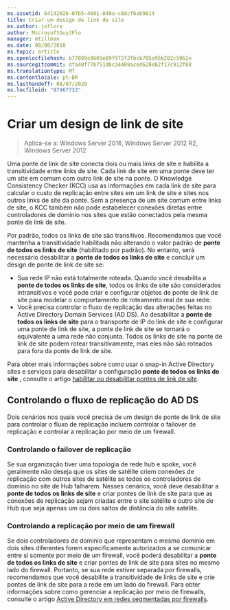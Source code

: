 ```yaml
---
ms.assetid: 64142026-07b5-4601-840a-c8dcf6ab9814
title: Criar um design de link de site
ms.author: joflore
author: MicrosoftGuyJFlo
manager: mtillman
ms.date: 08/08/2018
ms.topic: article
ms.openlocfilehash: b77899c0603e89f972f2fbcb705a95b202c5062e
ms.sourcegitcommit: dfa48f77b751dbc34409aced628eb2f17c912f08
ms.translationtype: MT
ms.contentlocale: pt-BR
ms.lasthandoff: 08/07/2020
ms.locfileid: "87967733"
---
```

# <a name="creating-a-site-link-bridge-design"></a>Criar um design de link de site

> Aplica-se a: Windows Server 2016, Windows Server 2012 R2, Windows Server 2012

Uma ponte de link de site conecta dois ou mais links de site e habilita a transitividade entre links de site. Cada link de site em uma ponte deve ter um site em comum com outro link de site na ponte. O Knowledge Consistency Checker (KCC) usa as informações em cada link de site para calcular o custo de replicação entre sites em um link de site e sites nos outros links de site da ponte. Sem a presença de um site comum entre links de site, o KCC também não pode estabelecer conexões diretas entre controladores de domínio nos sites que estão conectados pela mesma ponte de link de site.

Por padrão, todos os links de site são transitivos. Recomendamos que você mantenha a transitividade habilitada não alterando o valor padrão de **ponte de todos os links de site** (habilitado por padrão). No entanto, será necessário desabilitar a **ponte de todos os links de site** e concluir um design de ponte de link de site se:

- Sua rede IP não está totalmente roteada. Quando você desabilita a **ponte de todos os links de site**, todos os links de site são considerados intransitivos e você pode criar e configurar objetos de ponte de link de site para modelar o comportamento de roteamento real de sua rede.
- Você precisa controlar o fluxo de replicação das alterações feitas no Active Directory Domain Services (AD DS). Ao desabilitar a **ponte de todos os links de site** para o transporte de IP do link de site e configurar uma ponte de link de site, a ponte de link de site se tornará o equivalente a uma rede não conjunta. Todos os links de site na ponte de link de site podem rotear transitivamente, mas eles não são roteados para fora da ponte de link de site.

Para obter mais informações sobre como usar o snap-in Active Directory sites e serviços para desabilitar a configuração **ponte de todos os links de site** , consulte o artigo [habilitar ou desabilitar pontes de link de site](/previous-versions/windows/it-pro/windows-server-2003/cc738789(v=ws.10)).

## <a name="controlling-ad-ds-replication-flow"></a>Controlando o fluxo de replicação do AD DS

Dois cenários nos quais você precisa de um design de ponte de link de site para controlar o fluxo de replicação incluem controlar o failover de replicação e controlar a replicação por meio de um firewall.

### <a name="controlling-replication-failover"></a>Controlando o failover de replicação

Se sua organização tiver uma topologia de rede hub e spoke, você geralmente não deseja que os sites de satélite criem conexões de replicação com outros sites de satélite se todos os controladores de domínio no site de Hub falharem. Nesses cenários, você deve desabilitar a **ponte de todos os links de site** e criar pontes de link de site para que as conexões de replicação sejam criadas entre o site satélite e outro site de Hub que seja apenas um ou dois saltos de distância do site satélite.

### <a name="controlling-replication-through-a-firewall"></a>Controlando a replicação por meio de um firewall

Se dois controladores de domínio que representam o mesmo domínio em dois sites diferentes forem especificamente autorizados a se comunicar entre si somente por meio de um firewall, você poderá desabilitar a **ponte de todos os links de site** e criar pontes de link de site para sites no mesmo lado do firewall. Portanto, se sua rede estiver separada por firewalls, recomendamos que você desabilite a transitividade de links de site e crie pontes de link de site para a rede em um lado do firewall. Para obter informações sobre como gerenciar a replicação por meio de firewalls, consulte o artigo [Active Directory em redes segmentadas por firewalls](https://go.microsoft.com/fwlink/?LinkId=107074).
